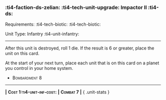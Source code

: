 ### :ti4-faction-ds-zelian: :ti4-tech-unit-upgrade: **Impactor II** :ti4-ds:

Requirements: :ti4-tech-biotic: :ti4-tech-biotic:

Unit Type: Infantry :ti4-unit-infantry:

---

After this unit is destroyed, roll 1 die.
If the result is 6 or greater, place the unit on this card.

At the start of your next turn, place each unit that is on this card on a planet you control in your home system.

* <span style="font-variant:small-caps;">Bombardment 8</span> 

---

__|__ <span style="font-variant:small-caps;white-space: nowrap;">**Cost 1:ti4-unit-inf-cost:**</span> __|__ <span style="font-variant:small-caps;white-space: nowrap;">**Combat 7**</span> __|__
{ .unit-stats }

